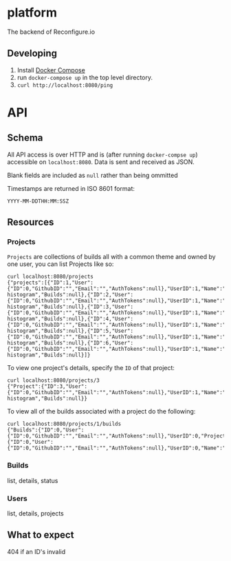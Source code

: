 # platform
The backend of Reconfigure.io

## Developing

1. Install [Docker Compose](https://docs.docker.com/compose/overview/)
2. run `docker-compose up` in the top level directory.
3. `curl http://localhost:8080/ping`

# API

## Schema

All API access is over HTTP and is (after running `docker-compse up`) accessible on `localhost:8080`. Data is sent and received as JSON.

Blank fields are included as `null` rather than being ommitted

Timestamps are returned in ISO 8601 format:
```
YYYY-MM-DDTHH:MM:SSZ
```

## Resources

### Projects
`Projects` are collections of builds all with a common theme and owned by one user, you can list Projects like so:

```
curl localhost:8080/projects
{"projects":[{"ID":1,"User":{"ID":0,"GithubID":"","Email":"","AuthTokens":null},"UserID":1,"Name":"parallel-histogram","Builds":null},{"ID":2,"User":{"ID":0,"GithubID":"","Email":"","AuthTokens":null},"UserID":1,"Name":"parallel-histogram","Builds":null},{"ID":3,"User":{"ID":0,"GithubID":"","Email":"","AuthTokens":null},"UserID":1,"Name":"parallel-histogram","Builds":null},{"ID":4,"User":{"ID":0,"GithubID":"","Email":"","AuthTokens":null},"UserID":1,"Name":"parallel-histogram","Builds":null},{"ID":5,"User":{"ID":0,"GithubID":"","Email":"","AuthTokens":null},"UserID":1,"Name":"parallel-histogram","Builds":null},{"ID":6,"User":{"ID":0,"GithubID":"","Email":"","AuthTokens":null},"UserID":1,"Name":"parallel-histogram","Builds":null}]}
```

To view one project's details, specify the `ID` of that project:
```
curl localhost:8080/projects/3
{"Project":{"ID":3,"User":{"ID":0,"GithubID":"","Email":"","AuthTokens":null},"UserID":1,"Name":"parallel-histogram","Builds":null}}
```

To view all of the builds associated with a project do the following:
```
curl localhost:8080/projects/1/builds
{"Builds":{"ID":0,"User":{"ID":0,"GithubID":"","Email":"","AuthTokens":null},"UserID":0,"Project":{"ID":0,"User":{"ID":0,"GithubID":"","Email":"","AuthTokens":null},"UserID":0,"Name":"","Builds":null},"ProjectID":0,"InputArtifact":"","OutputArtifact":"","OutputStream":"","Status":""}}
```

### Builds
list, details, status

### Users
list, details, projects

## What to expect
404 if an ID's invalid
